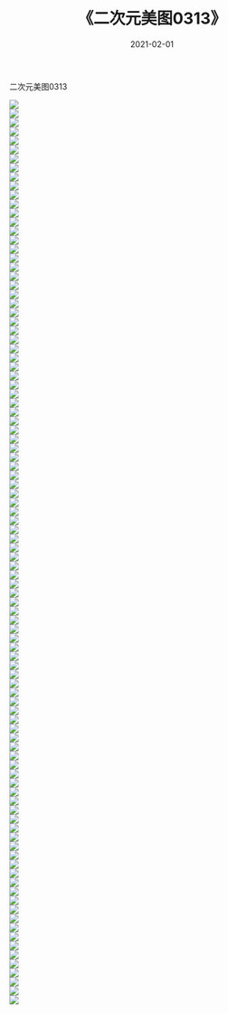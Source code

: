 ﻿---
layout: post
title:  《二次元美图0313》
date:   2021-02-01
img: http://imgx.orgx.ga/二次元/2021/二次元美图0313/000.jpg
categories: [美女, 清纯, 唯美]
---

二次元美图0313

 ![](http://imgx.orgx.ga/二次元/2021/二次元美图0313/001.jpg) <br>![](http://imgx.orgx.ga/二次元/2021/二次元美图0313/002.jpg) <br>![](http://imgx.orgx.ga/二次元/2021/二次元美图0313/003.jpg) <br>![](http://imgx.orgx.ga/二次元/2021/二次元美图0313/004.jpg) <br>![](http://imgx.orgx.ga/二次元/2021/二次元美图0313/005.jpg) <br>![](http://imgx.orgx.ga/二次元/2021/二次元美图0313/006.jpg) <br>![](http://imgx.orgx.ga/二次元/2021/二次元美图0313/007.jpg) <br>![](http://imgx.orgx.ga/二次元/2021/二次元美图0313/008.jpg) <br>![](http://imgx.orgx.ga/二次元/2021/二次元美图0313/009.jpg) <br>![](http://imgx.orgx.ga/二次元/2021/二次元美图0313/010.jpg) <br>![](http://imgx.orgx.ga/二次元/2021/二次元美图0313/011.jpg) <br>![](http://imgx.orgx.ga/二次元/2021/二次元美图0313/012.jpg) <br>![](http://imgx.orgx.ga/二次元/2021/二次元美图0313/013.jpg) <br>![](http://imgx.orgx.ga/二次元/2021/二次元美图0313/014.jpg) <br>![](http://imgx.orgx.ga/二次元/2021/二次元美图0313/015.jpg) <br>![](http://imgx.orgx.ga/二次元/2021/二次元美图0313/016.jpg) <br>![](http://imgx.orgx.ga/二次元/2021/二次元美图0313/017.jpg) <br>![](http://imgx.orgx.ga/二次元/2021/二次元美图0313/018.jpg) <br>![](http://imgx.orgx.ga/二次元/2021/二次元美图0313/019.jpg) <br>![](http://imgx.orgx.ga/二次元/2021/二次元美图0313/020.jpg) <br>![](http://imgx.orgx.ga/二次元/2021/二次元美图0313/021.jpg) <br>![](http://imgx.orgx.ga/二次元/2021/二次元美图0313/022.jpg) <br>![](http://imgx.orgx.ga/二次元/2021/二次元美图0313/023.jpg) <br>![](http://imgx.orgx.ga/二次元/2021/二次元美图0313/024.jpg) <br>![](http://imgx.orgx.ga/二次元/2021/二次元美图0313/025.jpg) <br>![](http://imgx.orgx.ga/二次元/2021/二次元美图0313/026.jpg) <br>![](http://imgx.orgx.ga/二次元/2021/二次元美图0313/027.jpg) <br>![](http://imgx.orgx.ga/二次元/2021/二次元美图0313/028.jpg) <br>![](http://imgx.orgx.ga/二次元/2021/二次元美图0313/029.jpg) <br>![](http://imgx.orgx.ga/二次元/2021/二次元美图0313/030.jpg) <br>![](http://imgx.orgx.ga/二次元/2021/二次元美图0313/031.jpg) <br>![](http://imgx.orgx.ga/二次元/2021/二次元美图0313/032.jpg) <br>![](http://imgx.orgx.ga/二次元/2021/二次元美图0313/033.jpg) <br>![](http://imgx.orgx.ga/二次元/2021/二次元美图0313/034.jpg) <br>![](http://imgx.orgx.ga/二次元/2021/二次元美图0313/035.jpg) <br>![](http://imgx.orgx.ga/二次元/2021/二次元美图0313/036.jpg) <br>![](http://imgx.orgx.ga/二次元/2021/二次元美图0313/037.jpg) <br>![](http://imgx.orgx.ga/二次元/2021/二次元美图0313/038.jpg) <br>![](http://imgx.orgx.ga/二次元/2021/二次元美图0313/039.jpg) <br>![](http://imgx.orgx.ga/二次元/2021/二次元美图0313/040.jpg) <br>![](http://imgx.orgx.ga/二次元/2021/二次元美图0313/041.jpg) <br>![](http://imgx.orgx.ga/二次元/2021/二次元美图0313/042.jpg) <br>![](http://imgx.orgx.ga/二次元/2021/二次元美图0313/043.jpg) <br>![](http://imgx.orgx.ga/二次元/2021/二次元美图0313/044.jpg) <br>![](http://imgx.orgx.ga/二次元/2021/二次元美图0313/045.jpg) <br>![](http://imgx.orgx.ga/二次元/2021/二次元美图0313/046.jpg) <br>![](http://imgx.orgx.ga/二次元/2021/二次元美图0313/047.jpg) <br>![](http://imgx.orgx.ga/二次元/2021/二次元美图0313/048.jpg) <br>![](http://imgx.orgx.ga/二次元/2021/二次元美图0313/049.jpg) <br>![](http://imgx.orgx.ga/二次元/2021/二次元美图0313/050.jpg) <br>![](http://imgx.orgx.ga/二次元/2021/二次元美图0313/051.jpg) <br>![](http://imgx.orgx.ga/二次元/2021/二次元美图0313/052.jpg) <br>![](http://imgx.orgx.ga/二次元/2021/二次元美图0313/053.jpg) <br>![](http://imgx.orgx.ga/二次元/2021/二次元美图0313/054.jpg) <br>![](http://imgx.orgx.ga/二次元/2021/二次元美图0313/055.jpg) <br>![](http://imgx.orgx.ga/二次元/2021/二次元美图0313/056.jpg) <br>![](http://imgx.orgx.ga/二次元/2021/二次元美图0313/057.jpg) <br>![](http://imgx.orgx.ga/二次元/2021/二次元美图0313/058.jpg) <br>![](http://imgx.orgx.ga/二次元/2021/二次元美图0313/059.jpg) <br>![](http://imgx.orgx.ga/二次元/2021/二次元美图0313/060.jpg) <br>![](http://imgx.orgx.ga/二次元/2021/二次元美图0313/061.jpg) <br>![](http://imgx.orgx.ga/二次元/2021/二次元美图0313/062.jpg) <br>![](http://imgx.orgx.ga/二次元/2021/二次元美图0313/063.jpg) <br>![](http://imgx.orgx.ga/二次元/2021/二次元美图0313/064.jpg) <br>![](http://imgx.orgx.ga/二次元/2021/二次元美图0313/065.jpg) <br>![](http://imgx.orgx.ga/二次元/2021/二次元美图0313/066.jpg) <br>![](http://imgx.orgx.ga/二次元/2021/二次元美图0313/067.jpg) <br>![](http://imgx.orgx.ga/二次元/2021/二次元美图0313/068.jpg) <br>![](http://imgx.orgx.ga/二次元/2021/二次元美图0313/069.jpg) <br>![](http://imgx.orgx.ga/二次元/2021/二次元美图0313/070.jpg) <br>![](http://imgx.orgx.ga/二次元/2021/二次元美图0313/071.jpg) <br>![](http://imgx.orgx.ga/二次元/2021/二次元美图0313/072.jpg) <br>![](http://imgx.orgx.ga/二次元/2021/二次元美图0313/073.jpg) <br>![](http://imgx.orgx.ga/二次元/2021/二次元美图0313/074.jpg) <br>![](http://imgx.orgx.ga/二次元/2021/二次元美图0313/075.jpg) <br>![](http://imgx.orgx.ga/二次元/2021/二次元美图0313/076.jpg) <br>![](http://imgx.orgx.ga/二次元/2021/二次元美图0313/077.jpg) <br>![](http://imgx.orgx.ga/二次元/2021/二次元美图0313/078.jpg) <br>![](http://imgx.orgx.ga/二次元/2021/二次元美图0313/079.jpg) <br>![](http://imgx.orgx.ga/二次元/2021/二次元美图0313/080.jpg) <br>![](http://imgx.orgx.ga/二次元/2021/二次元美图0313/081.jpg) <br>![](http://imgx.orgx.ga/二次元/2021/二次元美图0313/082.jpg) <br>![](http://imgx.orgx.ga/二次元/2021/二次元美图0313/083.jpg) <br>![](http://imgx.orgx.ga/二次元/2021/二次元美图0313/084.jpg) <br>![](http://imgx.orgx.ga/二次元/2021/二次元美图0313/085.jpg) <br>![](http://imgx.orgx.ga/二次元/2021/二次元美图0313/086.jpg) <br>![](http://imgx.orgx.ga/二次元/2021/二次元美图0313/087.jpg) <br>![](http://imgx.orgx.ga/二次元/2021/二次元美图0313/088.jpg) <br>![](http://imgx.orgx.ga/二次元/2021/二次元美图0313/089.jpg) <br>![](http://imgx.orgx.ga/二次元/2021/二次元美图0313/090.jpg) <br>![](http://imgx.orgx.ga/二次元/2021/二次元美图0313/091.jpg) <br>![](http://imgx.orgx.ga/二次元/2021/二次元美图0313/092.jpg) <br>![](http://imgx.orgx.ga/二次元/2021/二次元美图0313/093.jpg) <br>![](http://imgx.orgx.ga/二次元/2021/二次元美图0313/094.jpg) <br>![](http://imgx.orgx.ga/二次元/2021/二次元美图0313/095.jpg) <br>![](http://imgx.orgx.ga/二次元/2021/二次元美图0313/096.jpg) <br>![](http://imgx.orgx.ga/二次元/2021/二次元美图0313/097.jpg) <br>![](http://imgx.orgx.ga/二次元/2021/二次元美图0313/098.jpg) <br>![](http://imgx.orgx.ga/二次元/2021/二次元美图0313/099.jpg) <br>![](http://imgx.orgx.ga/二次元/2021/二次元美图0313/100.jpg) <br>